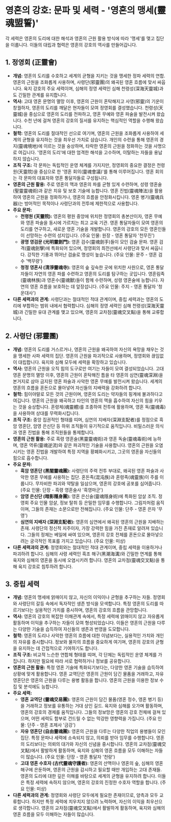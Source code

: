 # 영혼의 강호: 문파 및 세력 - '영혼의 맹세(靈魂盟誓)'

각 세력은 영혼의 도리에 대한 해석과 영혼의 근원 활용 방식에 따라 '맹세'를 맺고 집단을 이룹니다. 이들의 대립과 협력은 영혼의 강호의 역사를 만들어갑니다.

## 1. 정영회 (正靈會)

*   **개념:** 영혼의 도리를 수호하고 세계의 균형을 지키는 것을 맹세한 정파 세력의 연합. 영혼의 근원을 조화롭게 사용하며, 사령단(邪靈團)의 왜곡된 영혼 흐름에 맞서 싸웁니다. 육지 강호의 주요 세력이며, 심해의 정영 세력인 심해 천령성(深海天靈城)과도 긴밀한 관계를 유지합니다.
*   **역사:** 고대 영혼 문명의 멸망 이후, 영혼의 근원이 혼탁해지고 사영(邪靈)의 기운이 창궐하자, 영혼의 도리를 깨달은 현자들이 모여 정영회를 결성했습니다. 천령성(天靈城)을 중심으로 영혼의 도리를 전파하고, 영혼 무예와 영혼 파술을 발전시켜 왔습니다. 수천 년에 걸쳐 영혼의 강호의 질서를 유지하는 핵심적인 역할을 수행해 왔습니다.
*   **철학:** 영혼의 도리를 절대적인 선으로 여기며, 영혼의 근원을 조화롭게 사용하여 세계의 균형을 유지하는 것을 최우선 가치로 삼습니다. 개인의 수련을 통해 영혼의 경지(靈魂境地)에 이르는 것을 숭상하며, 타락한 영혼의 근원을 정화하는 것을 사명으로 여깁니다. '영혼의 도리'에 대한 엄격한 해석을 고수하며, 이탈하는 자들을 용납하지 않습니다.
*   **조직 구조:** 각 문파는 독립적인 운영 체계를 가지지만, 정영회의 중요한 결정은 천령원(天靈院)을 중심으로 한 '영혼 회의(靈魂會議)'를 통해 이루어집니다. 영혼 회의는 각 문파의 대표자와 영혼 통달자들로 구성됩니다.
*   **영혼의 근원 활용:** 주로 영혼의 맥과 영혼의 파를 균형 있게 수련하며, 성령 영혼술(聖靈靈魂術)과 같은 치유 및 보호 기술에 능합니다. 영혼 진법(靈魂陣法)을 활용하여 영혼의 근원을 정화하거나, 영혼의 흐름을 안정화시킵니다. 영혼 병기(靈魂兵器)는 방어적인 목적이나 사령단과의 전투에 제한적으로 사용합니다.
*   **주요 문파:**
    *   **천령원 (天靈院):** 영혼의 평원 중앙에 위치한 정영회의 총본산이자, 영혼 무예와 영혼 파술을 동시에 가르치는 최고 교육 기관. 영혼 통달자들이 모여 영혼의 도리를 연구하고, 새로운 영혼 기술을 개발합니다. 영혼의 강호의 모든 영혼인들이 선망하는 수련의 성지입니다. (주요 인물: 원장 - 영혼 통달자 '천무진')
    *   **광명 영검문 (光明靈劍門):** 영혼 검수(靈魂劍手)들이 모인 검술 문파. 영혼 검격(靈魂劍擊)에 특화되어 있으며, 정영회의 최전선에서 사령단과 맞서 싸웁니다. 강직한 기풍과 뛰어난 검술로 명성이 높습니다. (주요 인물: 문주 - 영혼 검수 '백무량')
    *   **청정 영혼사 (淸淨靈魂寺):** 영혼의 숲 깊숙한 곳에 위치한 사원으로, 영혼 통달자들이 자연의 영혼 파를 수련하고 영혼의 도리를 탐구하는 곳입니다. 영혼림족(靈魂林族)과 영혼수(靈魂獸)들이 함께 수련하며, 성령 영혼술에 능합니다. 자연의 영혼 흐름을 보호하는 데 앞장섭니다. (주요 인물: 주지 - 영혼 통달자 '청운대사')
*   **다른 세력과의 관계:** 사령단과는 절대적인 적대 관계이며, 중립 세력과는 영혼의 도리에 부합하는 범위 내에서 협력합니다. 심해의 정영 세력인 심해 천령성(深海天靈城)과 긴밀한 유대 관계를 맺고 있으며, 영혼의 교차점(靈魂交叉點)을 통해 교류합니다.

## 2. 사령단 (邪靈團)

*   **개념:** 영혼의 도리를 거스르거나, 영혼의 근원을 왜곡하여 자신의 욕망을 채우는 것을 맹세한 사파 세력의 집단. 영혼의 근원을 파괴적으로 사용하며, 정영회와 끊임없이 대립합니다. 육지와 심해 모두에 세력을 확장하고 있습니다.
*   **역사:** 영혼의 근원을 오직 힘의 도구로만 여기는 자들이 모여 결성되었습니다. 고대 영혼 문명의 멸망 이후, 영혼의 근원이 혼탁해진 틈을 타 영혼의 심연(靈魂深淵)을 본거지로 삼아 금지된 영혼 파술과 사악한 영혼 무예를 발전시켜 왔습니다. 세계의 영혼의 흐름을 혼돈으로 몰아넣어 자신들의 지배력을 강화하려 합니다.
*   **철학:** 힘이야말로 모든 것의 근원이며, 영혼의 도리는 약자들의 핑계에 불과하다고 여깁니다. 영혼의 근원을 왜곡하고 타인의 영혼의 맥을 흡수하여 자신의 힘을 키우는 것을 숭상합니다. 혼령체(魂靈體)를 조종하여 전투에 활용하며, 영혼 독(靈魂毒)을 사용하여 상대를 무력화시킵니다.
*   **조직 구조:** 중앙 집권적인 형태를 띠며, 심연의 지배자(深淵支配者)를 정점으로 흑암 영혼단, 암영 은신단 등 하위 조직들이 유기적으로 움직입니다. 비밀스러운 의식과 영혼 진법을 통해 조직원들을 통제합니다.
*   **영혼의 근원 활용:** 주로 흑령 영혼술(黑靈靈魂術)과 영혼 독술(靈魂毒術)에 능하며, 영혼 역류(靈魂逆流)와 같은 파괴적인 기술을 사용합니다. 영혼의 근원을 오염시키는 영혼 진법을 개발하여 특정 지역을 황폐화시키고, 그곳의 영혼을 자신들의 힘으로 흡수합니다.
*   **주요 문파:**
    *   **흑암 영혼단 (黑闇靈魂團):** 사령단의 주력 전투 부대로, 왜곡된 영혼 파술과 사악한 영혼 무예를 사용하는 집단. 혼돈족(混沌族)과 혼령족(魂靈族)이 주를 이룹니다. 무자비한 파괴와 약탈을 일삼으며, 영혼의 강호에 공포를 심어줍니다. (주요 인물: 단장 - 흑령 영혼술사 '흑영마군')
    *   **암영 은신단 (暗影隱身團):** 영혼 은신술(靈魂隱身術)에 특화된 암살 조직. 정영회 주요 인물 암살, 정보 탈취 등 은밀한 임무를 수행합니다. 그림자처럼 움직이며, 그들의 존재는 소문으로만 전해집니다. (주요 인물: 단주 - 영혼 은자 '무영')
    *   **심연의 지배자 (深淵支配者):** 영혼의 심연에서 왜곡된 영혼의 근원을 지배하는 존재. 사령단의 정신적 지주이자, 가장 강력한 힘을 가진 존재로 알려져 있습니다. 그들의 정체는 베일에 싸여 있으며, 영혼의 강호 전체를 혼돈으로 몰아넣으려는 궁극적인 목표를 가지고 있습니다. (주요 인물: 미상)
*   **다른 세력과의 관계:** 정영회와는 절대적인 적대 관계이며, 중립 세력을 이용하거나 파괴하려 합니다. 심해의 사령 세력인 흑조 해구(黑潮海溝)와 긴밀한 연계를 통해 육지와 심해의 영혼을 동시에 오염시키려 합니다. 영혼의 교차점(靈魂交叉點)을 통해 육지 강호로 침투하려 합니다.

## 3. 중립 세력

*   **개념:** 영혼의 맹세에 얽매이지 않고, 자신의 이익이나 균형을 추구하는 자들. 정영회와 사령단의 갈등 속에서 독자적인 생존 방식을 모색합니다. 특정 영혼의 도리를 따르기보다는 실용적인 가치를 중시하며, 영혼의 강호의 흐름을 관망합니다.
*   **역사:** 영혼의 강호의 복잡한 이해관계 속에서, 특정 세력에 얽매이지 않고 자유롭게 활동하며 이익을 추구하는 자들이 모여 형성되었습니다. 이들은 영혼의 근원을 다루는 다양한 기술을 습득하여 자신들의 생존과 번영을 도모합니다.
*   **철학:** 영혼의 도리나 사악한 영혼의 흐름에 대한 이념보다는, 실용적인 가치와 개인의 자유를 중시합니다. 정보와 물자의 흐름을 중요하게 여기며, 영혼의 강호의 균형을 유지하는 데 간접적으로 기여하기도 합니다.
*   **조직 구조:** 비교적 느슨한 연합체 형태를 띠며, 각 단체는 독립적인 운영 체계를 가집니다. 하지만 필요에 따라 서로 협력하거나 정보를 공유합니다.
*   **영혼의 근원 활용:** 특정 영혼 기술에 특화되기보다는, 다양한 영혼 기술을 습득하여 상황에 맞게 활용합니다. 영혼 교역단은 영혼의 근원이 담긴 물품을 거래하고, 자유 영혼단은 영혼의 근원을 다루는 용병 활동을 합니다. 영혼의 근원을 이용한 정보 수집 및 분석에도 능합니다.
*   **주요 세력:**
    *   **영혼 교역단 (靈魂交易團):** 영혼의 근원이 담긴 물품(영혼 정수, 영혼 병기 등)을 거래하고 정보를 유통하는 거대 상인 길드. 육지와 심해를 오가며 활동하며, 영혼의 강호의 경제를 움직입니다. 그들의 정보망은 영혼의 강호 전체에 걸쳐 있으며, 어떤 세력도 함부로 건드릴 수 없는 막강한 영향력을 가집니다. (주요 인물: 단주 - 영혼 조제사 '금강')
    *   **자유 영혼단 (自由靈魂團):** 영혼의 근원을 다루는 다양한 직업의 용병들이 모인 집단. 특정 문파나 세력에 소속되지 않고, 의뢰를 받아 임무를 수행합니다. 영혼의 도리보다는 의뢰의 대가와 자신의 신념을 중시합니다. 영혼의 교차점(靈魂交叉點)에서 활발하게 활동하며, 육지와 심해의 영혼 흐름을 모두 이해하는 자들이 많습니다. (주요 인물: 단장 - 영혼 통달자 '천랑')
    *   **고대 영혼 수호자 (古代靈魂守護者):** 영혼의 산맥이나 영혼의 숲, 심해의 영혼 해구에 은둔하며, 영혼의 근원을 감시하고 필요할 때만 개입하는 고대 존재들. 영혼의 도리에 대한 깊은 이해를 바탕으로 세계의 균형을 유지하려 합니다. 이들은 특정 세력에 속하지 않으며, 영혼의 강호의 진정한 수호자 역할을 합니다. (주요 인물: 미상)
*   **다른 세력과의 관계:** 정영회와 사령단 모두에게 필요한 존재이므로, 양측과 모두 교류합니다. 하지만 특정 세력에 치우치지 않으려 노력하며, 자신의 이익을 최우선으로 생각합니다. 영혼의 교차점(靈魂交叉點)에서 활발하게 활동하며, 육지와 심해의 영혼 흐름을 모두 이해하는 자들이 많습니다.